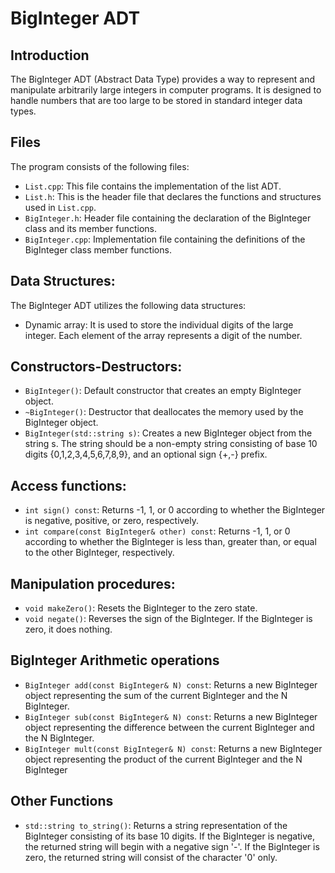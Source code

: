 # BigInteger ADT

## Introduction

The BigInteger ADT (Abstract Data Type) provides a way to represent and manipulate arbitrarily large integers in computer programs. It is designed to handle numbers that are too large to be stored in standard integer data types.

## Files
The program consists of the following files:

- `List.cpp`: This file contains the implementation of the list ADT.
- `List.h`: This is the header file that declares the functions and structures used in `List.cpp`.
- `BigInteger.h`: Header file containing the declaration of the BigInteger class and its member functions.
- `BigInteger.cpp`: Implementation file containing the definitions of the BigInteger class member functions.


## Data Structures:

The BigInteger ADT utilizes the following data structures:

- Dynamic array: It is used to store the individual digits of the large integer. Each element of the array represents a digit of the number.

## Constructors-Destructors:

- `BigInteger()`: Default constructor that creates an empty BigInteger object.
- `~BigInteger()`: Destructor that deallocates the memory used by the BigInteger object.
- `BigInteger(std::string s)`: Creates a new BigInteger object from the string s. The string should be a non-empty string consisting of base 10 digits {0,1,2,3,4,5,6,7,8,9}, and an optional sign {+,-} prefix.

## Access functions:

- `int sign() const`: Returns -1, 1, or 0 according to whether the BigInteger is negative, positive, or zero, respectively.
- `int compare(const BigInteger& other) const`: Returns -1, 1, or 0 according to whether the BigInteger is less than, greater than, or equal to the other BigInteger, respectively.

## Manipulation procedures:

- `void makeZero()`: Resets the BigInteger to the zero state.
- `void negate()`: Reverses the sign of the BigInteger. If the BigInteger is zero, it does nothing.

## BigInteger Arithmetic operations

- `BigInteger add(const BigInteger& N) const`: Returns a new BigInteger object representing the sum of the current BigInteger and the N BigInteger.
- `BigInteger sub(const BigInteger& N) const`: Returns a new BigInteger object representing the difference between the current BigInteger and the N BigInteger.
- `BigInteger mult(const BigInteger& N) const`: Returns a new BigInteger object representing the product of the current BigInteger and the N BigInteger

## Other Functions

- `std::string to_string()`: Returns a string representation of the BigInteger consisting of its base 10 digits. If the BigInteger is negative, the returned string will begin with a negative sign '-'. If the BigInteger is zero, the returned string will consist of the character '0' only.

